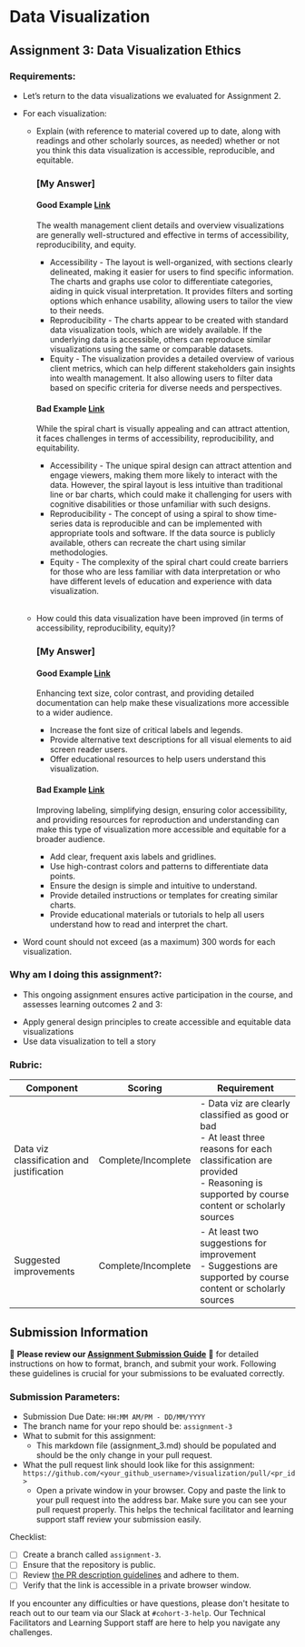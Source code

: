 # Data Visualization

## Assignment 3: Data Visualization Ethics

### Requirements:
- Let’s return to the data visualizations we evaluated for Assignment 2.  
- For each visualization: 
    - Explain (with reference to material covered up to date, along with readings and other scholarly sources, as needed) whether or not you think this data visualization is accessible, reproducible, and equitable. 
        ### [My Answer]

        #### Good Example [Link](https://public.tableau.com/app/profile/francisco8181/viz/WealthManagement_17210375097540/Overview)

        The wealth management client details and overview visualizations are generally well-structured and effective in terms of accessibility, reproducibility, and equity.
        - Accessibility - The layout is well-organized, with sections clearly delineated, making it easier for users to find specific information. The charts and graphs use color to differentiate categories, aiding in quick visual interpretation. It provides filters and sorting options which enhance usability, allowing users to tailor the view to their needs.
        - Reproducibility - The charts appear to be created with standard data visualization tools, which are widely available.  If the underlying data is accessible, others can reproduce similar visualizations using the same or comparable datasets.
        - Equity - The visualization provides a detailed overview of various client metrics, which can help different stakeholders gain insights into wealth management. It also allowing users to filter data based on specific criteria for diverse needs and perspectives.


        
        #### Bad Example [Link](https://64.media.tumblr.com/282d910291fd14d4a36c4b5b2174553d/2c8df8348c39cc13-ac/s1280x1920/c4ef54bbf4df92f7ab215eaa92bf4fa09b439ae5.jpg)

        While the spiral chart is visually appealing and can attract attention, it faces challenges in terms of accessibility, reproducibility, and equitability.
        - Accessibility - The unique spiral design can attract attention and engage viewers, making them more likely to interact with the data. However, the spiral layout is less intuitive than traditional line or bar charts, which could make it challenging for users with cognitive disabilities or those unfamiliar with such designs.
        - Reproducibility - The concept of using a spiral to show time-series data is reproducible and can be implemented with appropriate tools and software.  If the data source is publicly available, others can recreate the chart using similar methodologies.
        - Equity - The complexity of the spiral chart could create barriers for those who are less familiar with data interpretation or who have different levels of education and experience with data visualization.<br><br>


    - How could this data visualization have been improved (in terms of accessibility, reproducibility, equity)?  
        ### [My Answer]

        #### Good Example [Link](https://public.tableau.com/app/profile/francisco8181/viz/WealthManagement_17210375097540/Overview)
        Enhancing text size, color contrast, and providing detailed documentation can help make these visualizations more accessible to a wider audience. 
        - Increase the font size of critical labels and legends.
        - Provide alternative text descriptions for all visual elements to aid screen reader users.
        - Offer educational resources to help users understand this visualization.

        
        #### Bad Example [Link](https://64.media.tumblr.com/282d910291fd14d4a36c4b5b2174553d/2c8df8348c39cc13-ac/s1280x1920/c4ef54bbf4df92f7ab215eaa92bf4fa09b439ae5.jpg)
        Improving labeling, simplifying design, ensuring color accessibility, and providing resources for reproduction and understanding can make this type of visualization more accessible and equitable for a broader audience.
        - Add clear, frequent axis labels and gridlines.
        - Use high-contrast colors and patterns to differentiate data points.
        - Ensure the design is simple and intuitive to understand.
        - Provide detailed instructions or templates for creating similar charts.
        - Provide educational materials or tutorials to help all users understand how to read and interpret the chart.


- Word count should not exceed (as a maximum) 300 words for each visualization. 

### Why am I doing this assignment?:
- This ongoing assignment ensures active participation in the course, and assesses learning outcomes 2 and 3:  
* Apply general design principles to create accessible and equitable data visualizations
* Use data visualization to tell a story

### Rubric:
| Component               | Scoring   | Requirement                                                 |
|-------------------------|-----------|-------------------------------------------------------------|
| Data viz classification and justification | Complete/Incomplete | - Data viz are clearly classified as good or bad<br />- At least three reasons for each classification are provided<br />- Reasoning is supported by course content or scholarly sources |
| Suggested improvements  | Complete/Incomplete | - At least two suggestions for improvement<br />- Suggestions are supported by course content or scholarly sources |

## Submission Information

🚨 **Please review our [Assignment Submission Guide](https://github.com/UofT-DSI/onboarding/blob/main/onboarding_documents/submissions.md)** 🚨 for detailed instructions on how to format, branch, and submit your work. Following these guidelines is crucial for your submissions to be evaluated correctly.

### Submission Parameters:
* Submission Due Date: `HH:MM AM/PM - DD/MM/YYYY`
* The branch name for your repo should be: `assignment-3`
* What to submit for this assignment:
    * This markdown file (assignment_3.md) should be populated and should be the only change in your pull request.
* What the pull request link should look like for this assignment: `https://github.com/<your_github_username>/visualization/pull/<pr_id>`
    * Open a private window in your browser. Copy and paste the link to your pull request into the address bar. Make sure you can see your pull request properly. This helps the technical facilitator and learning support staff review your submission easily.

Checklist:
- [ ] Create a branch called `assignment-3`.
- [ ] Ensure that the repository is public.
- [ ] Review [the PR description guidelines](https://github.com/UofT-DSI/onboarding/blob/main/onboarding_documents/submissions.md#guidelines-for-pull-request-descriptions) and adhere to them.
- [ ] Verify that the link is accessible in a private browser window.

If you encounter any difficulties or have questions, please don't hesitate to reach out to our team via our Slack at `#cohort-3-help`. Our Technical Facilitators and Learning Support staff are here to help you navigate any challenges.
